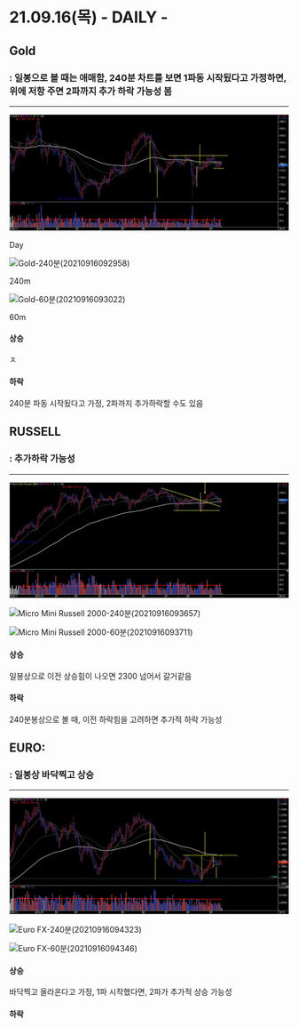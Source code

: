 # 21.09.16(목)  - DAILY -



## Gold

###  : 일봉으로 볼 때는 애매함, 240분 차트를 보면 1파동 시작됬다고 가정하면, 위에 저항 주면 2파까지 추가 하락 가능성 봄

---

![Gold-일(20210916092712)](chart/Gold-%EC%9D%BC(20210916092712).jpg)

Day

![Gold-240분(20210916092958)](chart/Gold-240%EB%B6%84(20210916092958).jpg)

240m

![Gold-60분(20210916093022)](chart/Gold-60%EB%B6%84(20210916093022).jpg)

60m

#### 상승

ㅈ

#### 하락

240분 파동 시작됬다고 가정, 2파까지 추가하락할 수도 있음



## RUSSELL

###  : 추가하락 가능성

---

![Micro Mini Russell 2000-일(20210916093554)](chart/Micro%20Mini%20Russell%202000-%EC%9D%BC(20210916093554).jpg)

![Micro Mini Russell 2000-240분(20210916093657)](chart/Micro%20Mini%20Russell%202000-240%EB%B6%84(20210916093657).jpg)

![Micro Mini Russell 2000-60분(20210916093711)](chart/Micro%20Mini%20Russell%202000-60%EB%B6%84(20210916093711).jpg)



#### 상승

일봉상으로 이전 상승힘이 나오면 2300 넘어서 갈거같음



#### 하락

240분봉상으로 볼 때, 이전 하락힘을 고려하면 추가적 하락 가능성





## EURO:

### : 일봉상 바닥찍고 상승

---

![Euro FX-일(20210916094111)](chart/Euro%20FX-%EC%9D%BC(20210916094111).jpg)

![Euro FX-240분(20210916094323)](chart/Euro%20FX-240%EB%B6%84(20210916094323).jpg)

![Euro FX-60분(20210916094346)](chart/Euro%20FX-60%EB%B6%84(20210916094346).jpg)



#### 상승

바닥찍고 올라온다고 가정, 1파 시작했다면, 2파가 추가적 상승 가능성



#### 하락

